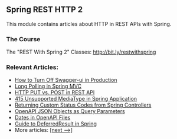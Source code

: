 ## Spring REST HTTP 2

This module contains articles about HTTP in REST APIs with Spring.

### The Course
The "REST With Spring 2" Classes: http://bit.ly/restwithspring

### Relevant Articles:

- [How to Turn Off Swagger-ui in Production](https://www.baeldung.com/swagger-ui-turn-off-in-production)
- [Long Polling in Spring MVC](https://www.baeldung.com/spring-mvc-long-polling)
- [HTTP PUT vs. POST in REST API](https://www.baeldung.com/rest-http-put-vs-post)
- [415 Unsupported MediaType in Spring Application](https://www.baeldung.com/spring-415-unsupported-mediatype)
- [Returning Custom Status Codes from Spring Controllers](https://www.baeldung.com/spring-mvc-controller-custom-http-status-code)
- [OpenAPI JSON Objects as Query Parameters](https://www.baeldung.com/openapi-json-query-parameters)
- [Dates in OpenAPI Files](https://www.baeldung.com/openapi-dates)
- [Guide to DeferredResult in Spring](https://www.baeldung.com/spring-deferred-result)
- More articles: [[next -->]](../spring-rest-http-3)
